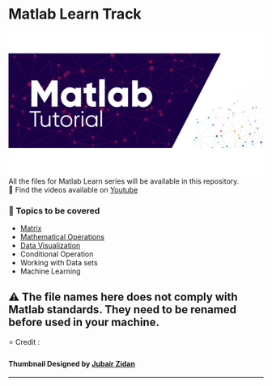 # Matlab Learn Track
![Matlab Tutorial TM ; Designed by J Zidan](Assets/Slide15.PNG)
All the files for Matlab Learn series will be available in this repository. <br>
🎥 Find the videos available on [Youtube](https://www.youtube.com/playlist?list=PLZFNStB2gWcFqqNk8KSL69mY5y4Hl7g5Q)

### :scroll: Topics to be covered
* [Matrix](https://github.com/Iftu119/Matlab-Learn-Track/tree/main/1.Handling%20Matrix)
* [Mathematical Operations](https://github.com/Iftu119/Matlab-Learn-Track/tree/main/2.Mathematical%20Operations)
* [Data Visualization](https://github.com/Iftu119/Matlab-Learn-Track/tree/main/3.%20Data%20Visualization)
* Conditional Operation
* Working with Data sets
* Machine Learning

⚠️ The file names here does not comply with Matlab standards. They need to be renamed before used in your machine.
---
⭐ Credit : <br>
#### Thumbnail Designed by [Jubair Zidan](https://www.behance.net/jubairzidan99)
----
